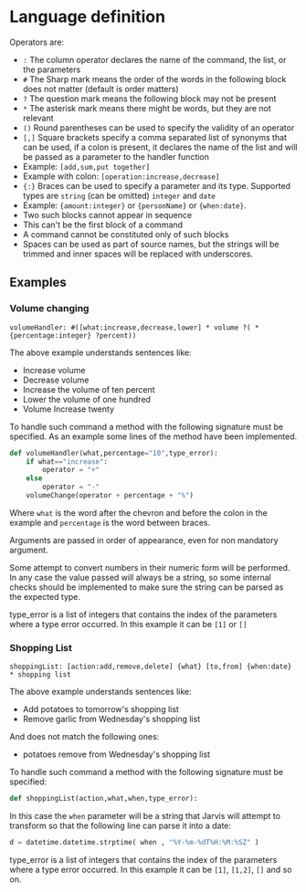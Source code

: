 # Language definition
Operators are:
* `:` The column operator declares the name of the command, the list, or the parameters
* `#` The Sharp mark means the order of the words in the following block does not matter (default is order matters)
* `?` The question mark means the following block may not be present
* `*` The asterisk mark means there might be words, but they are not relevant
* `()` Round parentheses can be used to specify the validity of an operator
* `[,]` Square brackets specify a comma separated list of synonyms that can be used, if a colon is present, it declares the name of the list and will be passed as a parameter to the handler function
 * Example: `[add,sum,put together]`
 * Example with colon: `[operation:increase,decrease]`
* `{:}` Braces can be used to specify a parameter and its type. Supported types are `string` (can be omitted) `integer` and `date`
 * Example: `{amount:integer}` or `{personName}` or `{when:date}`.
 * Two such blocks cannot appear in sequence
 * This can't be the first block of a command
 * A command cannot be constituted only of such blocks
* Spaces can be used as part of source names, but the strings will be trimmed and inner spaces will be replaced with underscores. 

## Examples

### Volume changing
```
volumeHandler: #([what:increase,decrease,lower] * volume ?( * {percentage:integer} ?percent))
```
The above example understands sentences like:
* Increase volume
* Decrease volume
* Increase the volume of ten percent
* Lower the volume of one hundred
* Volume Increase twenty

To handle such command a method with the following signature must be specified.
As an example some lines of the method have been implemented.
```python
def volumeHandler(what,percentage="10",type_error):
	if what=="increase":
		operator = "+"
	else
		operator = "-"
	volumeChange(operator + percentage + "%")
```
Where `what` is the word after the chevron and before the colon in the example and `percentage` is the word between braces.

Arguments are passed in order of appearance, even for non mandatory argument.

Some attempt to convert numbers in their numeric form will be performed. In any case the value passed will always be a string, so some internal checks should be implemented to make sure the string can be parsed as the expected type.

type_error is a list of integers that contains the index of the parameters where a type error occurred. In this example it can be `[1]` or `[]`

### Shopping List
```
shoppingList: [action:add,remove,delete] {what} [to,from] {when:date} * shopping list
```
The above example understands sentences like:
* Add potatoes to tomorrow's shopping list
* Remove garlic from Wednesday's shopping list

And does not match the following ones:
* potatoes remove from Wednesday's shopping list

To handle such command a method with the following signature must be specified:
```python
def shoppingList(action,what,when,type_error):
```
In this case the `when` parameter will be a string that Jarvis will attempt to transform so that the following line can parse it into a date:
```python
d = datetime.datetime.strptime( when , "%Y-%m-%dT%H:%M:%SZ" )
```
type_error is a list of integers that contains the index of the parameters where a type error occurred. In this example it can be `[1]`, `[1,2]`, `[]` and so on.
